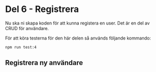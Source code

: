 # Del 6 - Registrera

Nu ska ni skapa koden för att kunna registera en user. Det är en del av CRUD för användare.

För att köra testerna för den här delen så används följande kommando:
```bash
npm run test:4
```

## Registrera ny användare
